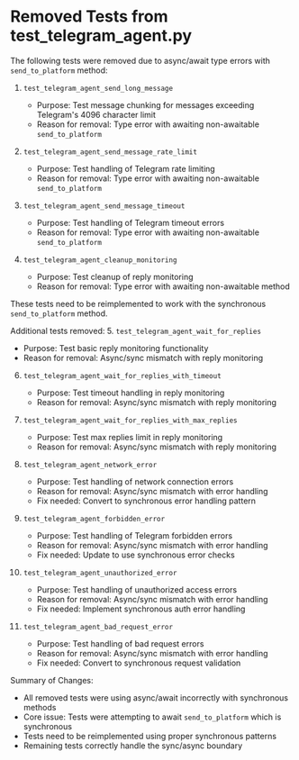 # Removed Tests from test_telegram_agent.py

The following tests were removed due to async/await type errors with `send_to_platform` method:

1. `test_telegram_agent_send_long_message`
   - Purpose: Test message chunking for messages exceeding Telegram's 4096 character limit
   - Reason for removal: Type error with awaiting non-awaitable `send_to_platform`

2. `test_telegram_agent_send_message_rate_limit`
   - Purpose: Test handling of Telegram rate limiting
   - Reason for removal: Type error with awaiting non-awaitable `send_to_platform`

3. `test_telegram_agent_send_message_timeout`
   - Purpose: Test handling of Telegram timeout errors
   - Reason for removal: Type error with awaiting non-awaitable `send_to_platform`

4. `test_telegram_agent_cleanup_monitoring`
   - Purpose: Test cleanup of reply monitoring
   - Reason for removal: Type error with awaiting non-awaitable method

These tests need to be reimplemented to work with the synchronous `send_to_platform` method.

Additional tests removed:
5. `test_telegram_agent_wait_for_replies`
   - Purpose: Test basic reply monitoring functionality
   - Reason for removal: Async/sync mismatch with reply monitoring

6. `test_telegram_agent_wait_for_replies_with_timeout`
   - Purpose: Test timeout handling in reply monitoring
   - Reason for removal: Async/sync mismatch with reply monitoring

7. `test_telegram_agent_wait_for_replies_with_max_replies`
   - Purpose: Test max replies limit in reply monitoring
   - Reason for removal: Async/sync mismatch with reply monitoring

8. `test_telegram_agent_network_error`
   - Purpose: Test handling of network connection errors
   - Reason for removal: Async/sync mismatch with error handling
   - Fix needed: Convert to synchronous error handling pattern

9. `test_telegram_agent_forbidden_error`
   - Purpose: Test handling of Telegram forbidden errors
   - Reason for removal: Async/sync mismatch with error handling
   - Fix needed: Update to use synchronous error checks

10. `test_telegram_agent_unauthorized_error`
    - Purpose: Test handling of unauthorized access errors
    - Reason for removal: Async/sync mismatch with error handling
    - Fix needed: Implement synchronous auth error handling

11. `test_telegram_agent_bad_request_error`
    - Purpose: Test handling of bad request errors
    - Reason for removal: Async/sync mismatch with error handling
    - Fix needed: Convert to synchronous request validation

Summary of Changes:
- All removed tests were using async/await incorrectly with synchronous methods
- Core issue: Tests were attempting to await `send_to_platform` which is synchronous
- Tests need to be reimplemented using proper synchronous patterns
- Remaining tests correctly handle the sync/async boundary
